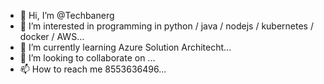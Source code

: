 - 👋 Hi, I’m @Techbanerg
- 👀 I’m interested in programming in python / java / nodejs / kubernetes / docker / AWS...
- 🌱 I’m currently learning Azure Solution Architecht...
- 💞️ I’m looking to collaborate on ...
- 📫 How to reach me 8553636496...

<!---
Techbanerg/Techbanerg is a ✨ special ✨ repository because its `README.md` (this file) appears on your GitHub profile.
You can click the Preview link to take a look at your changes.
--->
